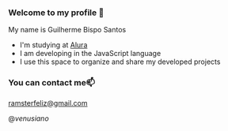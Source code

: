 ### Welcome to my profile 💙

My name is Guilherme Bispo Santos 

- I'm studying at [Alura](https://www.alura.com.br)
- I am developing in the JavaScript language
- I use this space to organize and share my developed projects

### You can contact me📫

ramsterfeliz@gmail.com 

@_venusiano_ 
